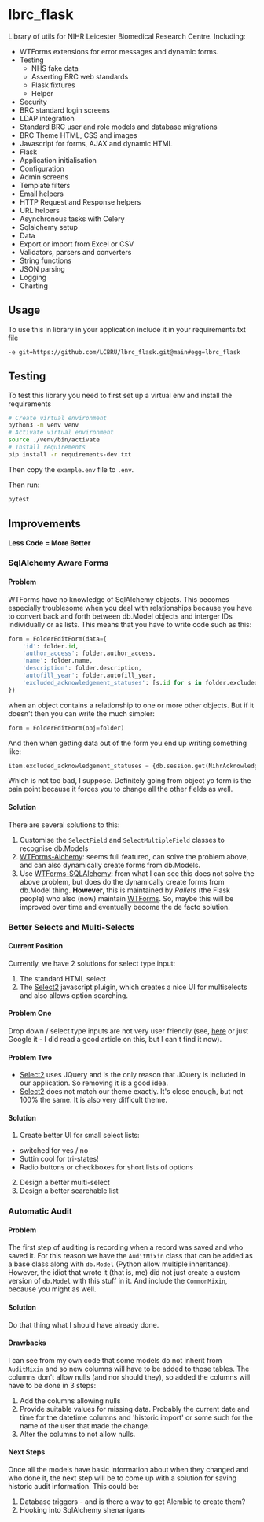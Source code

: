 # lbrc_flask

Library of utils for NIHR Leicester Biomedical Research Centre.  Including:

- WTForms extensions for error messages and dynamic forms.
- Testing
  - NHS fake data
  - Asserting BRC web standards
  - Flask fixtures
  - Helper
- Security
 - BRC standard login screens
 - LDAP integration
 - Standard BRC user and role models and database migrations
- BRC Theme HTML, CSS and images
- Javascript for forms, AJAX and dynamic HTML
- Flask
 - Application initialisation
 - Configuration
 - Admin screens
 - Template filters
 - Email helpers
 - HTTP Request and Response helpers
 - URL helpers
- Asynchronous tasks with Celery
- Sqlalchemy setup
- Data
 - Export or import from Excel or CSV
 - Validators, parsers and converters
 - String functions
 - JSON parsing
 - Logging
 - Charting

## Usage

To use this in library in your application include it in your requirements.txt file
```
-e git+https://github.com/LCBRU/lbrc_flask.git@main#egg=lbrc_flask
```

## Testing

To test this library you need to first set up a virtual env and install the requirements
```bash
# Create virtual environment
python3 -m venv venv
# Activate virtual environment
source ./venv/bin/activate
# Install requirements
pip install -r requirements-dev.txt
```
Then copy the `example.env` file to `.env`.

Then run:
```bash
pytest
```

## Improvements
**Less Code = More Better**
### SqlAlchemy Aware Forms
#### Problem
WTForms have no knowledge of SqlAlchemy objects.  This becomes especially troublesome
when you deal with relationships because you have to convert back and forth between
db.Model objects and interger IDs individually or as lists.  This means that you have
to write code such as this:
```python
form = FolderEditForm(data={
    'id': folder.id,
    'author_access': folder.author_access,
    'name': folder.name,
    'description': folder.description,
    'autofill_year': folder.autofill_year,
    'excluded_acknowledgement_statuses': [s.id for s in folder.excluded_acknowledgement_statuses],
})
```
when an object contains a relationship to one or more other objects.  But if it doesn't
then you can write the much simpler:
```python
form = FolderEditForm(obj=folder)
```
And then when getting data out of the form you end up writing something like:
```python
item.excluded_acknowledgement_statuses = {db.session.get(NihrAcknowledgement, n) for n in self.excluded_acknowledgement_statuses.data}
```
Which is not too bad, I suppose.  Definitely going from object yo form is the pain point because
it forces you to change all the other fields as well.
#### Solution
There are several solutions to this:
1. Customise the `SelectField` and `SelectMultipleField` classes to recognise db.Models
2. [WTForms-Alchemy](https://wtforms-alchemy.readthedocs.io/en/latest/):  seems full featured, can solve the problem above, and can also dynamically create forms from db.Models.
3. Use [WTForms-SQLAlchemy](https://github.com/pallets-eco/wtforms-sqlalchemy/tree/main): from
what I can see this does not solve the above problem, but does do the dynamically create forms
from db.Model thing.  **However**, this is maintained by *Pallets* (the Flask people) who also
(now) maintain [WTForms](https://github.com/pallets-eco/wtforms?tab=readme-ov-file).  So, maybe
this will be improved over time and eventually become the de facto solution.
### Better Selects and Multi-Selects
#### Current Position
Currently, we have 2 solutions for select type input:
1. The standard HTML select
2. The [Select2](https://select2.org/) javascript pluigin, which creates a nice UI for
multiselects and also allows option searching.
#### Problem One
Drop down / select type inputs are not very user friendly (see, [here](https://joshwayne.com/posts/the-problem-with-dropdowns/) or just Google it - I did read a good article on this, but
I can't find it now).
#### Problem Two
- [Select2](https://select2.org/) uses JQuery and is the only reason that JQuery is included in our
application.  So removing it is a good idea.
- [Select2](https://select2.org/) does not match our theme exactly.  It's close enough, but
not 100% the same.  It is also very difficult theme. 
#### Solution
1. Create better UI for small select lists:
 - switched for yes / no
 - Suttin cool for tri-states!
 - Radio buttons or checkboxes for short lists of options
2. Design a better multi-select
3. Design a better searchable list
### Automatic Audit
#### Problem
The first step of auditing is recording when a record was saved and who saved it.  For this
reason we have the `AuditMixin` class that can be added as a base class along with `db.Model`
(Python allow multiple inheritance).  However, the idiot that wrote it (that is, me) did
not just create a custom version of `db.Model` with this stuff in it.  And include the
`CommonMixin`, because you might as well.
#### Solution
Do that thing what I should have already done.
#### Drawbacks
I can see from my own code that some models do not inherit from `AuditMixin` and so new columns
will have to be added to those tables.  The columns don't allow nulls (and nor should they), so
added the columns will have to be done in 3 steps:
1. Add the columns allowing nulls
2. Provide suitable values for missing data.  Probably the current date and time for the datetime
columns and 'historic import' or some such for the name of the user that made the change.
3. Alter the columns to not allow nulls.
#### Next Steps
Once all the models have basic information about when they changed and who done it, the next
step will be to come up with a solution for saving historic audit information.  This could be:
1. Database triggers - and is there a way to get Alembic to create them?
2. Hooking into SqlAlchemy shenanigans